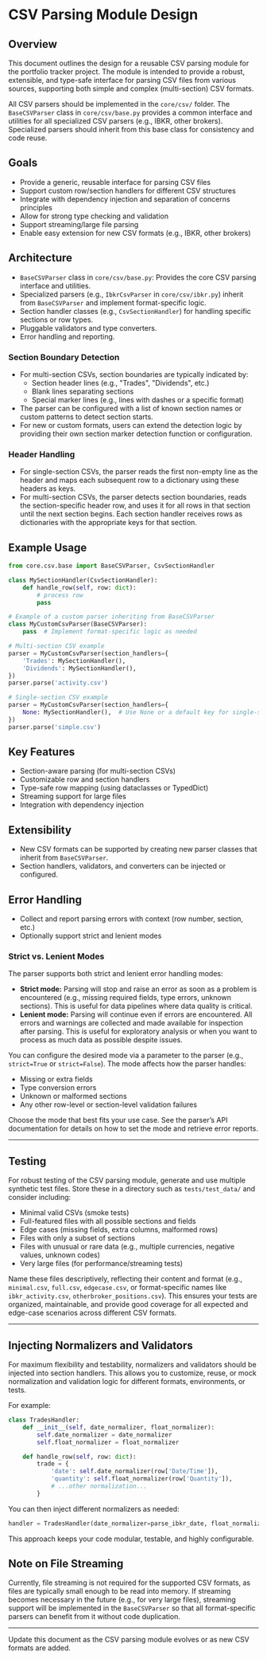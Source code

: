 # CSV Parsing Module Design

## Overview
This document outlines the design for a reusable CSV parsing module for the portfolio tracker project. The module is intended to provide a robust, extensible, and type-safe interface for parsing CSV files from various sources, supporting both simple and complex (multi-section) CSV formats.

All CSV parsers should be implemented in the `core/csv/` folder. The `BaseCSVParser` class in `core/csv/base.py` provides a common interface and utilities for all specialized CSV parsers (e.g., IBKR, other brokers). Specialized parsers should inherit from this base class for consistency and code reuse.

## Goals
- Provide a generic, reusable interface for parsing CSV files
- Support custom row/section handlers for different CSV structures
- Integrate with dependency injection and separation of concerns principles
- Allow for strong type checking and validation
- Support streaming/large file parsing
- Enable easy extension for new CSV formats (e.g., IBKR, other brokers)

## Architecture
- `BaseCSVParser` class in `core/csv/base.py`: Provides the core CSV parsing interface and utilities.
- Specialized parsers (e.g., `IbkrCsvParser` in `core/csv/ibkr.py`) inherit from `BaseCSVParser` and implement format-specific logic.
- Section handler classes (e.g., `CsvSectionHandler`) for handling specific sections or row types.
- Pluggable validators and type converters.
- Error handling and reporting.

### Section Boundary Detection
- For multi-section CSVs, section boundaries are typically indicated by:
    - Section header lines (e.g., "Trades", "Dividends", etc.)
    - Blank lines separating sections
    - Special marker lines (e.g., lines with dashes or a specific format)
- The parser can be configured with a list of known section names or custom patterns to detect section starts.
- For new or custom formats, users can extend the detection logic by providing their own section marker detection function or configuration.

### Header Handling
- For single-section CSVs, the parser reads the first non-empty line as the header and maps each subsequent row to a dictionary using these headers as keys.
- For multi-section CSVs, the parser detects section boundaries, reads the section-specific header row, and uses it for all rows in that section until the next section begins. Each section handler receives rows as dictionaries with the appropriate keys for that section.

## Example Usage

```python
from core.csv.base import BaseCSVParser, CsvSectionHandler

class MySectionHandler(CsvSectionHandler):
    def handle_row(self, row: dict):
        # process row
        pass

# Example of a custom parser inheriting from BaseCSVParser
class MyCustomCsvParser(BaseCSVParser):
    pass  # Implement format-specific logic as needed

# Multi-section CSV example
parser = MyCustomCsvParser(section_handlers={
    'Trades': MySectionHandler(),
    'Dividends': MySectionHandler(),
})
parser.parse('activity.csv')

# Single-section CSV example
parser = MyCustomCsvParser(section_handlers={
    None: MySectionHandler(),  # Use None or a default key for single-section CSVs
})
parser.parse('simple.csv')
```

## Key Features
- Section-aware parsing (for multi-section CSVs)
- Customizable row and section handlers
- Type-safe row mapping (using dataclasses or TypedDict)
- Streaming support for large files
- Integration with dependency injection


## Extensibility
- New CSV formats can be supported by creating new parser classes that inherit from `BaseCSVParser`.
- Section handlers, validators, and converters can be injected or configured.

## Error Handling
- Collect and report parsing errors with context (row number, section, etc.)
- Optionally support strict and lenient modes

### Strict vs. Lenient Modes

The parser supports both strict and lenient error handling modes:

- **Strict mode:** Parsing will stop and raise an error as soon as a problem is encountered (e.g., missing required fields, type errors, unknown sections). This is useful for data pipelines where data quality is critical.
- **Lenient mode:** Parsing will continue even if errors are encountered. All errors and warnings are collected and made available for inspection after parsing. This is useful for exploratory analysis or when you want to process as much data as possible despite issues.

You can configure the desired mode via a parameter to the parser (e.g., `strict=True` or `strict=False`). The mode affects how the parser handles:
- Missing or extra fields
- Type conversion errors
- Unknown or malformed sections
- Any other row-level or section-level validation failures

Choose the mode that best fits your use case. See the parser’s API documentation for details on how to set the mode and retrieve error reports.

---
## Testing

For robust testing of the CSV parsing module, generate and use multiple synthetic test files. Store these in a directory such as `tests/test_data/` and consider including:

- Minimal valid CSVs (smoke tests)
- Full-featured files with all possible sections and fields
- Edge cases (missing fields, extra columns, malformed rows)
- Files with only a subset of sections
- Files with unusual or rare data (e.g., multiple currencies, negative values, unknown codes)
- Very large files (for performance/streaming tests)

Name these files descriptively, reflecting their content and format (e.g., `minimal.csv`, `full.csv`, `edgecase.csv`, or format-specific names like `ibkr_activity.csv`, `otherbroker_positions.csv`). This ensures your tests are organized, maintainable, and provide good coverage for all expected and edge-case scenarios across different CSV formats.

---

## Injecting Normalizers and Validators

For maximum flexibility and testability, normalizers and validators should be injected into section handlers. This allows you to customize, reuse, or mock normalization and validation logic for different formats, environments, or tests.

For example:

```python
class TradesHandler:
    def __init__(self, date_normalizer, float_normalizer):
        self.date_normalizer = date_normalizer
        self.float_normalizer = float_normalizer

    def handle_row(self, row: dict):
        trade = {
            'date': self.date_normalizer(row['Date/Time']),
            'quantity': self.float_normalizer(row['Quantity']),
            # ...other normalization...
        }
```

You can then inject different normalizers as needed:

```python
handler = TradesHandler(date_normalizer=parse_ibkr_date, float_normalizer=float)
```

This approach keeps your code modular, testable, and highly configurable.

## Note on File Streaming

Currently, file streaming is not required for the supported CSV formats, as files are typically small enough to be read into memory. If streaming becomes necessary in the future (e.g., for very large files), streaming support will be implemented in the `BaseCSVParser` so that all format-specific parsers can benefit from it without code duplication.

---
Update this document as the CSV parsing module evolves or as new CSV formats are added.
